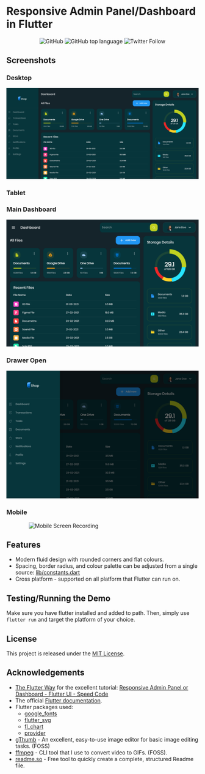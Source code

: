 # Responsive Admin Panel/Dashboard in Flutter

<div align="center" style="align: center;">

![GitHub](https://img.shields.io/github/license/hungrybluedev/flutter_admin_panel?style=flat) ![GitHub top language](https://img.shields.io/github/languages/top/hungrybluedev/flutter_admin_panel) ![Twitter Follow](https://img.shields.io/twitter/follow/hungrybluedev)

</div>

## Screenshots

### Desktop

<div align="center" style="align: center;">

![Desktop Screenshot](media/desktop.png)

</div>

### Tablet

### Main Dashboard

<div align="center" style="align: center;">

![Tablet with Drawer Closed](media/tablet-01.png)

</div>

### Drawer Open

<div align="center" style="align: center;">

![Tablet with Drawer Open](media/tablet-02.png)

</div>

### Mobile

<div align="center" width="300px" style="align: center; width: 300px;">

![Mobile Screen Recording](media/mobile.gif)

</div>

## Features

- Modern fluid design with rounded corners and flat colours.
- Spacing, border radius, and colour palette can be adjusted from a single source: [lib/constants.dart](lib/constants.dart)
- Cross platform - supported on all platform that Flutter can run on.

## Testing/Running the Demo

Make sure you have flutter installed and added to path. Then, simply use `flutter run` and target the platform of your choice.

## License

This project is released under the [MIT License](LICENSE).

## Acknowledgements

- [The Flutter Way](https://www.youtube.com/channel/UCJm7i4g4z7ZGcJA_HKHLCVw) for the excellent tutorial: [Responsive Admin Panel or Dashboard - Flutter UI - Speed Code](https://www.youtube.com/watch?v=_uOgXpEHNbc)
- The official [Flutter documentation](https://flutter.dev/docs).
- Flutter packages used:
  - [google_fonts](https://pub.dev/packages/google_fonts)
  - [flutter_svg](https://pub.dev/packages/flutter_svg)
  - [fl_chart](https://pub.dev/packages/fl_chart)
  - [provider](https://pub.dev/packages/provider)
- [gThumb](https://gitlab.gnome.org/GNOME/gthumb) - An excellent, easy-to-use image editor for basic image editing tasks. (FOSS)
- [ffmpeg](https://ffmpeg.org/) - CLI tool that I use to convert video to GIFs. (FOSS).
- [readme.so](https://readme.so/) - Free tool to quickly create a complete, structured Readme file.
